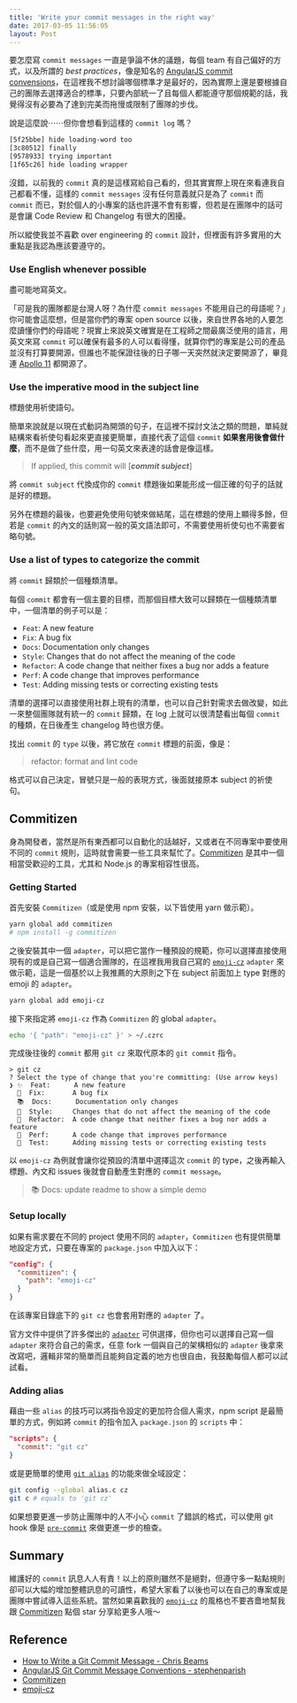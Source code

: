 ```yaml
---
title: 'Write your commit messages in the right way'
date: 2017-03-05 11:56:05
layout: Post
---
```


要怎麼寫 `commit messages` 一直是爭論不休的議題，每個 team 有自己偏好的方式，以及所謂的 _best practices_，像是知名的 [AngularJS commit convensions](https://gist.github.com/stephenparish/9941e89d80e2bc58a153)，在這裡我不想討論哪個標準才是最好的，因為實際上還是要根據自己的團隊去選擇適合的標準，只要內部統一了且每個人都能遵守那個規範的話，我覺得沒有必要為了達到完美而拖慢或限制了團隊的步伐。

說是這麼說⋯⋯但你會想看到這樣的 `commit log` 嗎？

```bash
[5f25bbe] hide loading-word too
[3c80512] finally
[9578933] trying important
[1f65c26] hide loading wrapper
```

沒錯，以前我的 `commit` 真的是這樣寫給自己看的，但其實實際上現在來看連我自己都看不懂，這樣的 `commit messages` 沒有任何意義就只是為了 `commit` 而 `commit` 而已，對於個人的小專案的話也許還不會有影響，但若是在團隊中的話可是會讓 Code Review 和 Changelog 有很大的困擾。

所以縱使我並不喜歡 over engineering 的 `commit` 設計，但裡面有許多實用的大重點是我認為應該要遵守的。

### Use English whenever possible

盡可能地寫英文。

「可是我的團隊都是台灣人呀？為什麼 `commit messages` 不能用自己的母語呢？」你可能會這麼想，但是當你們的專案 open source 以後，來自世界各地的人要怎麼讀懂你們的母語呢？現實上來說英文確實是在工程師之間最廣泛使用的語言，用英文來寫 `commit` 可以確保有最多的人可以看得懂，就算你們的專案是公司的產品並沒有打算要開源，但誰也不能保證往後的日子哪一天突然就決定要開源了，畢竟連 [Apollo 11](https://github.com/chrislgarry/Apollo-11) 都開源了。

### Use the imperative mood in the subject line

標題使用祈使語句。

簡單來說就是以現在式動詞為開頭的句子，在這裡不探討文法之類的問題，單純就結構來看祈使句看起來更直接更簡單，直接代表了這個 `commit` **如果套用後會做什麼**，而不是做了些什麼，用一句英文來表達的話會是像這樣。

> If applied, this commit will [_**commit subject**_]

將 `commit subject` 代換成你的 `commit` 標題後如果能形成一個正確的句子的話就是好的標題。

另外在標題的最後，也要避免使用句號來做結尾，這在標題的使用上顯得多餘，但若是 `commit` 的內文的話則寫一般的英文語法即可，不需要使用祈使句也不需要省略句號。

### Use a list of types to categorize the commit

將 `commit` 歸類於一個種類清單。

每個 `commit` 都會有一個主要的目標，而那個目標大致可以歸類在一個種類清單中，一個清單的例子可以是：

- `Feat`: A new feature
- `Fix`: A bug fix
- `Docs`: Documentation only changes
- `Style`: Changes that do not affect the meaning of the code
- `Refactor`: A code change that neither fixes a bug nor adds a feature
- `Perf`: A code change that improves performance
- `Test`: Adding missing tests or correcting existing tests

清單的選擇可以直接使用社群上現有的清單，也可以自己針對需求去做改變，如此一來整個團隊就有統一的 `commit` 歸類，在 log 上就可以很清楚看出每個 `commit` 的種類，在日後產生 changelog 時也很方便。

找出 `commit` 的 `type` 以後，將它放在 `commit` 標題的前面，像是：

> refactor: format and lint code

格式可以自己決定，冒號只是一般的表現方式，後面就接原本 subject 的祈使句。


## Commitizen

身為開發者，當然是所有東西都可以自動化的話越好，又或者在不同專案中要使用不同的 `commit` 規則，這時就會需要一些工具來幫忙了。[Commitizen](https://github.com/commitizen/cz-cli) 是其中一個相當受歡迎的工具，尤其和 Node.js 的專案相容性很高。

### Getting Started

首先安裝 `Commitizen`（或是使用 npm 安裝，以下皆使用 yarn 做示範）。
```bash
yarn global add commitizen
# npm install -g commitizen
```

之後安裝其中一個 `adapter`，可以把它當作一種預設的規範，你可以選擇直接使用現有的或是自己寫一個適合團隊的，在這裡我用我自己寫的 [`emoji-cz`](https://github.com/kevin940726/emoji-cz) `adapter` 來做示範，這是一個基於以上我推薦的大原則之下在 subject 前面加上 type 對應的 emoji 的 `adapter`。

```bash
yarn global add emoji-cz
```

接下來指定將 `emoji-cz` 作為 `Commitizen` 的 global `adapter`。
```bash
echo '{ "path": "emoji-cz" }' > ~/.czrc
```

完成後往後的 `commit` 都用 `git cz` 來取代原本的 `git commit` 指令。
```
> git cz
? Select the type of change that you're committing: (Use arrow keys)
❯ ✨  Feat:      A new feature
  🐛  Fix:       A bug fix
  📚  Docs:      Documentation only changes
  🎨  Style:     Changes that do not affect the meaning of the code
  🔨  Refactor:  A code change that neither fixes a bug nor adds a feature
  🚀  Perf:      A code change that improves performance
  🚨  Test:      Adding missing tests or correcting existing tests
```

以 `emoji-cz` 為例就會讓你從預設的清單中選擇這次 `commit` 的 type，之後再輸入標題、內文和 issues 後就會自動產生對應的 `commit message`。

> 📚 Docs: update readme to show a simple demo

### Setup locally

如果有需求要在不同的 project 使用不同的 `adapter`，`Commitizen` 也有提供簡單地設定方式，只要在專案的 `package.json` 中加入以下：

```json
"config": {
  "commitizen": {
    "path": "emoji-cz"
  }
}
```

在該專案目錄底下的 `git cz` 也會套用對應的 `adapter` 了。

官方文件中提供了許多傑出的 [`adapter`](https://github.com/commitizen/cz-cli#adapters) 可供選擇，但你也可以選擇自己寫一個 `adapter` 來符合自己的需求，任意 fork 一個與自己的架構相似的 `adapter` 後拿來改寫吧，邏輯非常的簡單而且能夠自定義的地方也很自由，我鼓勵每個人都可以試試看。

### Adding alias

藉由一些 `alias` 的技巧可以將指令設定的更加符合個人需求，npm script 是最簡單的方式，例如將 `commit` 的指令加入 `package.json` 的 `scripts` 中：

```json
"scripts": {
  "commit": "git cz"
}
```

或是更簡單的使用 [`git alias`](https://git-scm.com/book/zh-tw/v1/Git-%E5%9F%BA%E7%A4%8E-%E6%8F%90%E7%A4%BA%E5%92%8C%E6%8A%80%E5%B7%A7#Git-命令別名) 的功能來做全域設定：
```bash
git config --global alias.c cz
git c # equals to 'git cz'
```

如果想要更進一步防止團隊中的人不小心 `commit` 了錯誤的格式，可以使用 git hook 像是 [`pre-commit`](https://github.com/observing/pre-commit) 來做更進一步的檢查。

## Summary

維護好的 `commit` 訊息人人有責！以上的原則雖然不是絕對，但遵守多一點點規則卻可以大幅的增加整體訊息的可讀性，希望大家看了以後也可以在自己的專案或是團隊中嘗試導入這些系統。當然如果喜歡我的 [`emoji-cz`](https://github.com/kevin940726/emoji-cz) 的風格也不要吝嗇地幫我跟 [Commitizen](https://github.com/commitizen/cz-cli) 點個 star 分享給更多人哦～

## Reference
- [How to Write a Git Commit Message - Chris Beams](https://chris.beams.io/posts/git-commit/)
- [AngularJS Git Commit Message Conventions - stephenparish](https://gist.github.com/stephenparish/9941e89d80e2bc58a153)
- [Commitizen](https://github.com/commitizen/cz-cli)
- [emoji-cz](https://github.com/kevin940726/emoji-cz)
